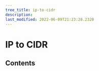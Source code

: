 ```yaml
---
tree_title: ip-to-cidr
description: 
last_modified: 2022-06-09T21:23:28.2328
---
```


# IP to CIDR

## Contents
